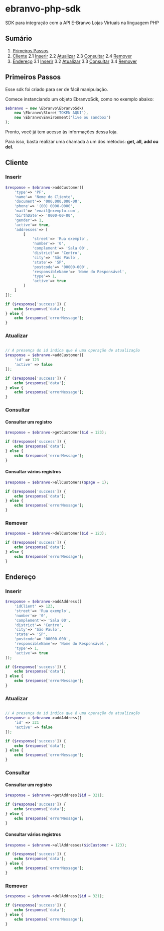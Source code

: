 
# ebranvo-php-sdk

SDK para integração com a API E-Branvo Lojas Virtuais na linguagem PHP

## Sumário
1. [Primeiros Passos](#primeiros-passos)
2. [Cliente](#cliente)
    2.1 [Inserir](#inserir)
    2.2 [Atualizar](#atualizar)
    2.3 [Consultar](#consultar)
    2.4 [Remover](#remover)
3. [Endereço](#endereço)
    3.1 [Inserir](#inserir-1)
    3.2 [Atualizar](#atualizar-1)
    3.3 [Consultar](#consultar-1)
    3.4 [Remover](#remover-1)
    
## Primeiros Passos

Esse sdk foi criado para ser de fácil manipulação.

Comece instanciando um objeto EbranvoSdk, como no exemplo abaixo:

```php
$ebranvo = new \Ebranvo\EbranvoSdk(
	new \Ebranvo\Store('TOKEN AQUI'),
	new \Ebranvo\Environment('live ou sandbox')
);
```
Pronto, você já tem acesso às informações dessa loja.

Para isso, basta realizar uma chamada à um dos métodos: **get, all, add ou del.**

## Cliente

### Inserir

```php
$response = $ebranvo->addCustomer([
    'type'=> 'PF',
    'name'=> 'Nome do Cliente',
    'document'=> '000.000.000-00',
    'phone'=> '(00) 0000-0000',
    'mail'=> 'email@exemplo.com',
    'birthDate'=> '0000-00-00',
    'gender'=> 1,
    'active'=> true,
    'addresses'=> [
        [
            'street'=> 'Rua exemplo',
            'number'=> '0',
            'complement'=> 'Sala 00',
            'district'=> 'Centro',
            'city'=> 'São Paulo',
            'state'=> 'SP',
            'postcode'=> '00000-000',
            'responsibleName'=> 'Nome do Responsável',
            'type'=> 1,
            'active'=> true
        ]
    ]
]);

if ($response['success']) {
	echo $response['data'];
} else {
	echo $response['errorMessage'];
}

```

### Atualizar 

```php

// A presença do id indica que é uma operação de atualização
$response = $ebranvo->addCustomer([
	'id' => 123
	'active' => false
]);

if ($response['success']) {
	echo $response['data'];
} else {
	echo $response['errorMessage'];
}

```

### Consultar

#### Consultar um registro
```php
$response = $ebranvo->getCustomer($id = 123);

if ($response['success']) {
	echo $response['data'];
} else {
	echo $response['errorMessage'];
}
```

#### Consultar vários registros
```php
$response = $ebranvo->allCustomers($page = 1);

if ($response['success']) {
	echo $response['data'];
} else {
	echo $response['errorMessage'];
}
```

### Remover

```php
$response = $ebranvo->delCustomer($id = 123);

if ($response['success']) {
	echo $response['data'];
} else {
	echo $response['errorMessage'];
}
```

## Endereço

### Inserir

```php
$response = $ebranvo->addAddress([
	'idClient' => 123,
    'street'=> 'Rua exemplo',
    'number'=> '0',
    'complement'=> 'Sala 00',
    'district'=> 'Centro',
    'city'=> 'São Paulo',
    'state'=> 'SP',
    'postcode'=> '00000-000',
    'responsibleName'=> 'Nome do Responsável',
    'type'=> 1,
    'active'=> true
]);

if ($response['success']) {
	echo $response['data'];
} else {
	echo $response['errorMessage'];
}

```

### Atualizar 

```php

// A presença do id indica que é uma operação de atualização
$response = $ebranvo->addAddress([
	'id' => 321
	'active' => false
]);

if ($response['success']) {
	echo $response['data'];
} else {
	echo $response['errorMessage'];
}

```

### Consultar

#### Consultar um registro
```php
$response = $ebranvo->getAddress($id = 321);

if ($response['success']) {
	echo $response['data'];
} else {
	echo $response['errorMessage'];
}
```

#### Consultar vários registros
```php
$response = $ebranvo->allAddresses($idCustomer = 123);

if ($response['success']) {
	echo $response['data'];
} else {
	echo $response['errorMessage'];
}
```

### Remover

```php
$response = $ebranvo->delAddress($id = 321);

if ($response['success']) {
	echo $response['data'];
} else {
	echo $response['errorMessage'];
}
```
